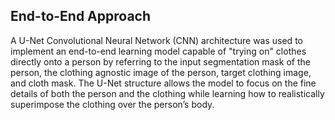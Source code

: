 ## End-to-End Approach

A U-Net Convolutional Neural Network (CNN) architecture was used to implement an end-to-end learning model capable of "trying on" clothes directly onto a person by referring to the input segmentation mask of the person, the clothing agnostic image of the person, target clothing image, and cloth mask. The U-Net structure allows the model to focus on the fine details of both the person and the clothing while learning how to realistically superimpose the clothing over the person’s body. 
